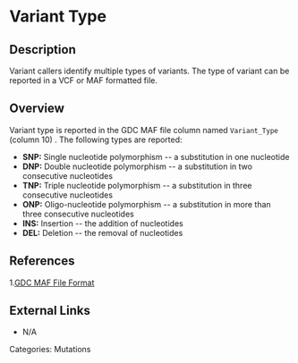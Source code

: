 # Variant Type #

## Description ##
Variant callers identify multiple types of variants.  The type of variant can be reported in a VCF or MAF formatted file.

## Overview ##

Variant type is reported in the GDC MAF file column named `Variant_Type` (column 10) .  The following types are reported:

* __SNP:__ Single nucleotide polymorphism -- a substitution in one nucleotide
* __DNP:__ Double nucleotide polymorphism -- a substitution in two consecutive nucleotides
* __TNP:__ Triple nucleotide polymorphism -- a substitution in three consecutive nucleotides
* __ONP:__ Oligo-nucleotide polymorphism -- a substitution in more than three consecutive nucleotides
* __INS:__ Insertion -- the addition of nucleotides
* __DEL:__ Deletion -- the removal of nucleotides

## References ##
1.[GDC MAF File Format](https://docs.gdc.cancer.gov/Data/File_Formats/MAF_Format/)

## External Links ##
* N/A

Categories: Mutations
